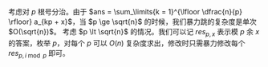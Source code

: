 考虑对 $p$ 根号分治。由于 $ans = \sum_\limits{k = 1}^{\lfloor \dfrac{n}{p} \rfloor} a_{kp + x}$，当 $p \ge \sqrt{n}$ 的时候，我们暴力跳的复杂度是单次 $O(\sqrt{n})$。
考虑 $p \lt \sqrt{n}$ 的情况。我们可以记 $res_{p, x}$ 表示模 $p$ 余 $x$ 的答案，枚举 $p$，对每个 $p$ 可以 $O(n)$ 复杂度求出，修改时只需暴力修改每个 $res_{p, i \bmod p}$ 即可。